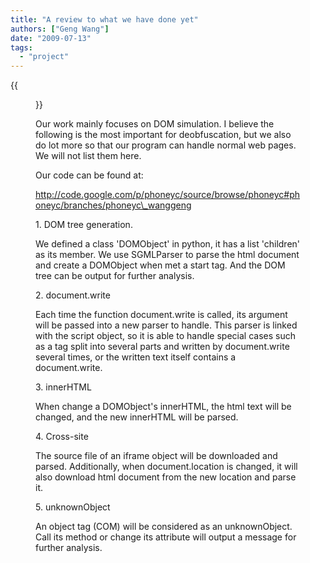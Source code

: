 ```yaml
---
title: "A review to what we have done yet"
authors: ["Geng Wang"]
date: "2009-07-13"
tags: 
  - "project"
---
```

{{<figure src="images/banner.png" alt="Banner" width="50%">}}

Our work mainly focuses on DOM simulation. I believe the following is the most important for deobfuscation, but we also do lot more so that our program can handle normal web pages. We will not list them here.

  

Our code can be found at:

  

http://code.google.com/p/phoneyc/source/browse/phoneyc#phoneyc/branches/phoneyc\_wanggeng

  

1\. DOM tree generation.

  

We defined a class 'DOMObject' in python, it has a list 'children' as its member. We use SGMLParser to parse the html document and create a DOMObject when met a start tag. And the DOM tree can be output for further analysis.

  

2\. document.write

  

Each time the function document.write is called, its argument will be passed into a new parser to handle. This parser is linked with the script object, so it is able to handle special cases such as a tag split into several parts and written by document.write several times, or the written text itself contains a document.write.

  

3\. innerHTML

  

When change a DOMObject's innerHTML, the html text will be changed, and the new innerHTML will be parsed.

  

4\. Cross-site

  

The source file of an iframe object will be downloaded and parsed. Additionally, when document.location is changed, it will also download html document from the new location and parse it.

  

5\. unknownObject

  

An object tag (COM) will be considered as an unknownObject. Call its method or change its attribute will output a message for further analysis.
